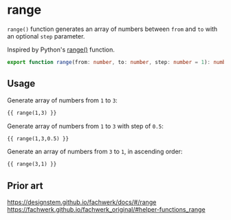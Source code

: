 # range

`range()` function generates an array of numbers between `from` and `to` with an optional `step` parameter.

Inspired by Python's [range()](https://docs.python.org/3/library/stdtypes.html#range) function.

```ts
export function range(from: number, to: number, step: number = 1): number[];
```

## Usage

Generate array of numbers from `1` to `3`:

```md
{{ range(1,3) }}
```

Generate array of numbers from `1` to `3` with step of `0.5`:

```md
{{ range(1,3,0.5) }}
```

Generate an array of numbers from `3` to `1`, in ascending order:

```md
{{ range(3,1) }}
```

## Prior art

https://designstem.github.io/fachwerk/docs/#/range
https://fachwerk.github.io/fachwerk_original/#helper-functions_range
